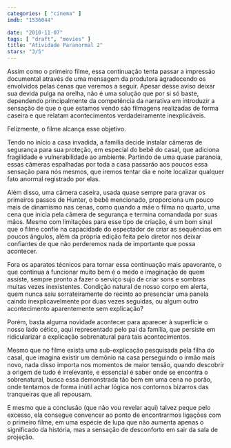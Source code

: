 ```yaml
---
categories: [ "cinema" ]
imdb: "1536044"

date: "2010-11-07"
tags: [ "draft", "movies" ]
title: "Atividade Paranormal 2"
stars: "3/5"
---
```

Assim como o primeiro filme, essa continuação tenta passar a impressão documental através de uma mensagem da produtora agradecendo os envolvidos pelas cenas que veremos a seguir. Apesar desse aviso deixar sua devida pulga na orelha, não é uma solução que por si só baste, dependendo principalmente da competência da narrativa em introduzir a sensação de que o que estamos vendo são filmagens realizadas de forma caseira e que relatam acontecimentos verdadeiramente inexplicáveis.

Felizmente, o filme alcança esse objetivo.

Tendo no início a casa invadida, a família decide instalar câmeras de segurança para sua proteção, em especial do bebê do casal, que adiciona fragilidade e vulnerabilidade ao ambiente. Partindo de uma quase paranoia, essas câmeras espalhadas por toda a casa passarão aos poucos essa sensação para nós mesmos, que iremos tentar dia e noite localizar qualquer fato anormal registrado por elas.

Além disso, uma câmera caseira, usada quase sempre para gravar os primeiros passos de Hunter, o bebê mencionado, proporciona um pouco mais de dinamismo nas cenas, como quando a mãe o filma no quarto, uma cena que inicia pela câmera de segurança e termina comandada por suas mãos. Mesmo com limitações para esse tipo de criação, é um bom sinal que o filme confie na capacidade do espectador de criar as sequências em poucos ângulos, além da própria edição feita pelo diretor nos deixar confiantes de que não perderemos nada de importante que possa acontecer.

Fora os aparatos técnicos para tornar essa continuação mais apavorante, o que continua a funcionar muito bem é o medo e imaginação de quem assiste, sempre pronto a fazer o serviço sujo de criar sons e sombras muitas vezes inexistentes. Condição natural de nosso corpo em alerta, quem nunca saiu sorrateiramente do recinto ao presenciar uma panela caindo inexplicavelmente por duas vezes seguidas, ou algum outro acontecimento aparentemente sem explicação?

Porém, basta alguma novidade acontecer para aparecer à superfície o nosso lado cético, aqui representado pelo pai da família, que persiste em ridicularizar a explicação sobrenatural para tais acontecimentos.

Mesmo que no filme exista uma sub-explicação pesquisada pela filha do casal, que imagina existir um demônio na casa perseguindo o irmão mais novo, nada disso importa nos momentos de maior tensão, quando descobrir a origem de tudo é irrelevante, e essencial é saber onde se encontra o sobrenatural, busca essa demonstrada tão bem em uma cena no porão, onde tentamos de forma inútil achar lógica nos contornos bizarros das tranqueiras que ali repousam.

E mesmo que a conclusão (que não vou revelar aqui) talvez peque pelo excesso, ela consegue convencer ao ponto de encontrarmos ligações com o primeiro filme, em uma espécie de lupa que não aumenta apenas o significado da história, mas a sensação de desconforto em sair da sala de projeção.

